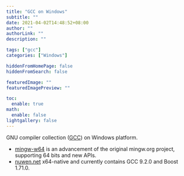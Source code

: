 ```yaml
---
title: "GCC on Windows"
subtitle: ""
date: 2021-04-02T14:48:52+08:00
author: ""
authorLink: ""
description: ""

tags: ["gcc"]
categories: ["Windows"]

hiddenFromHomePage: false
hiddenFromSearch: false

featuredImage: ""
featuredImagePreview: ""

toc:
  enable: true
math:
  enable: false
lightgallery: false
---
```


GNU compiler collection ([GCC](https://gcc.gnu.org/)) on Windows platform.

<!--more-->

- [mingw-w64](http://mingw-w64.org/doku.php) is an advancement of the original mingw.org project, supporting 64 bits and new APIs.
- [nuwen.net](https://nuwen.net/mingw.html) x64-native and currently contains GCC 9.2.0 and Boost 1.71.0.
